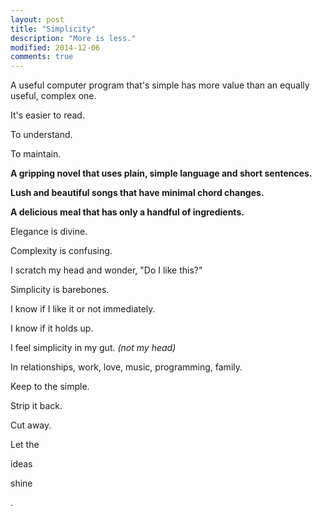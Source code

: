 ```yaml
---
layout: post
title: "Simplicity"
description: "More is less."
modified: 2014-12-06
comments: true
---
```

A useful computer program that's simple has more value than an equally useful, complex one.

It's easier to read.

To understand.

To maintain.

**A gripping novel that uses plain, simple language and short sentences.**

**Lush and  beautiful songs that have minimal chord changes.**

**A delicious meal that has only a handful of ingredients.**

Elegance is divine.

Complexity is confusing.

I scratch my head and wonder, "Do I like this?"

Simplicity is barebones.

I know if I like it or not immediately.

I know if it holds up.

I feel simplicity in my gut.  *(not my head)*

In relationships, work, love, music, programming, family.

Keep to the simple.

Strip it back.

Cut away.

Let the

ideas

shine

.
